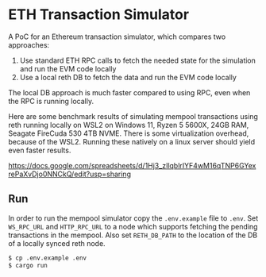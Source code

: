 # ETH Transaction Simulator

A PoC for an Ethereum transaction simulator, which compares two approaches:

1. Use standard ETH RPC calls to fetch the needed state for the simulation and run the EVM code locally
2. Use a local reth DB to fetch the data and run the EVM code locally

The local DB approach is much faster compared to using RPC, even when the RPC is running locally.

Here are some benchmark results of simulating mempool transactions using reth running locally on WSL2 on Windows 11, Ryzen 5 5600X, 24GB RAM, Seagate FireCuda 530 4TB NVME. There is some virtualization overhead, because of the WSL2. Running these natively on a linux server should yield even faster results.

https://docs.google.com/spreadsheets/d/1Hj3_zIlqblrIYF4wM16qTNP6GYexrePaXvDjo0NNCkQ/edit?usp=sharing

## Run

In order to run the mempool simulator copy the `.env.example` file to `.env`. Set `WS_RPC_URL` and `HTTP_RPC_URL` to a node which supports fetching the pending transactions in the mempool. Also set `RETH_DB_PATH` to the location of the DB of a locally synced reth node.

```bash
$ cp .env.example .env
$ cargo run
```